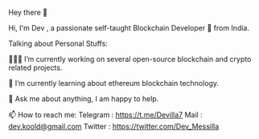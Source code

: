 Hey there 👋

Hi, I'm Dev , a passionate self-taught Blockchain Developer 🚀 from India.

Talking about Personal Stuffs:

👨🏽‍💻 I’m currently working on several open-source blockchain and crypto related projects.

🌱 I’m currently learning about ethereum blockchain technology.

💬 Ask me about anything, I am happy to help.

📫 How to reach me: 
    Telegram : https://t.me/Devilla7
    Mail : dev.koold@gmail.com
    Twitter : https://twitter.com/Dev_Messilla


